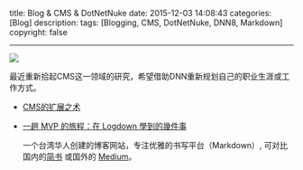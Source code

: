 title: Blog & CMS & DotNetNuke
date: 2015-12-03 14:08:43
categories: [Blog]
description:
tags: [Blogging, CMS, DotNetNuke, DNN8, Markdown]
copyright: false

---

![](http://7xof1d.com1.z0.glb.clouddn.com/img/website.jpg?imageView2/0/w/600/q/80)

最近重新拾起CMS这一领域的研究，希望借助DNN重新规划自己的职业生涯或工作方式。

- [CMS的扩展之术](http://blog.xdite.net/posts/2014/02/26/growing-cms-scaling-2)

- [一趟 MVP 的旅程：在 Logdown 學到的幾件事](http://blog.xdite.net/posts/2013/09/27/mvp-logdown-learn)
	
	一个台湾华人创建的博客网站，专注优雅的书写平台（Markdown）, 可对比国内的[简书](www.jianshu.com) 或国外的 [Medium](https://medium.com/)。